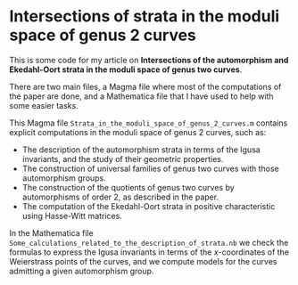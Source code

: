 # Intersections of strata in the moduli space of genus 2 curves
This is some code for my article on **Intersections of the automorphism and Ekedahl-Oort strata in the moduli space of genus two curves**.

There are two main files, a Magma file where most of the computations of the paper are done, and a Mathematica file that I have used to help with some easier tasks.

This Magma file `Strata_in_the_moduli_space_of_genus_2_curves.m` contains explicit computations in the moduli space of genus 2 curves, such as:
- The description of the automorphism strata in terms of the Igusa invariants, and the study of their geometric properties.
- The construction of universal families of genus two curves with those automorphism groups.
- The construction of the quotients of genus two curves by automorphisms of order 2, as described in the paper.
- The computation of the Ekedahl-Oort strata in positive characteristic using Hasse-Witt matrices.

In the Mathematica file `Some_calculations_related_to_the_description_of_strata.nb` we check the formulas to express the Igusa invariants in terms of the $x$-coordinates of the Weierstrass points of the curves, and we compute models for the curves admitting a given automorphism group.
